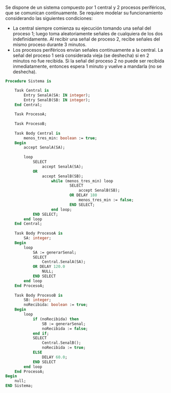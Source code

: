 Se dispone de un sistema compuesto por 1 central y 2 procesos periféricos, que se
comunican continuamente. Se requiere modelar su funcionamiento considerando las
siguientes condiciones:
- La central siempre comienza su ejecución tomando una señal del proceso 1; luego
toma aleatoriamente señales de cualquiera de los dos indefinidamente. Al recibir una
señal de proceso 2, recibe señales del mismo proceso durante 3 minutos.
- Los procesos periféricos envían señales continuamente a la central. La señal del
proceso 1 será considerada vieja (se deshecha) si en 2 minutos no fue recibida. Si la
señal del proceso 2 no puede ser recibida inmediatamente, entonces espera 1 minuto y
vuelve a mandarla (no se deshecha).

```Pascal
Procedure Sistema is

	Task Central is 
		Entry SenalA(SA: IN integer);
		Entry SenalB(SB: IN integer);
	End Central;
	
	Task ProcesoA;
	
	Task ProcesoB;
	
	Task Body Central is
		menos_tres_min: boolean := true;
	Begin
		accept SenalA(SA);
		
		loop
			SELECT
				accept SenalA(SA);
			OR
				accept SenalB(SB);
					while (menos_tres_min) loop
							SELECT
								accept SenalB(SB);
							OR DELAY 180
								menos_tres_min := false;
							END SELECT;
					end loop;
			END SELECT;
		end loop
	End Central;
	
	Task Body ProcesoA is
		SA: integer;
	Begin
		loop
			SA := generarSenal;
			SELECT 
				Central.SenalA(SA);
			OR DELAY 120.0
				NULL;
			END SELECT
		end loop
	End ProcesoA;
	
	Task Body ProcesoB is
		SB: integer;
		noRecibida: boolean := true;
	Begin
		loop
			if (noRecibida) then
				SB := generarSenal;
				noRecibida := false;
			end if;
			SELECT 
				Central.SenalB();
				noRecibida := true;
			ELSE
				DELAY 60.0;
			END SELECT
		end loop
	End ProcesoA;
Begin
	null;
END Sistema;
```
